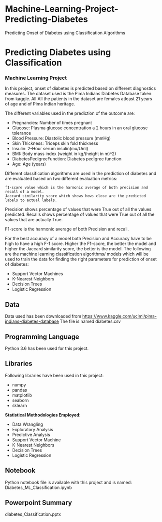 # Machine-Learning-Project-Predicting-Diabetes
Predicting Onset of Diabetes using Classification Algorithms
# Predicting Diabetes using Classification
### Machine Learning Project

In this project, onset of diabetes is predicted based on different diagnostics measures. The dataset used is the Pima Indians Diabetes Database taken from kaggle. All All the patients in the dataset are females atleast 21 years of age and of Pima Indian heritage.

The different variables used in the prediction of the outcome are:

* Pregnancies: Number of times pregnant
* Glucose: Plasma glucose concentration a 2 hours in an oral glucose tolerance
* Blood Pressure: Diastolic blood pressure (mmHg)
* Skin Thickness: Triceps skin fold thickness
* Insulin: 2-Hour serum insulin(mu/Uml)
* BMI: Body mass index (weight in kg/(height in m)^2)
* DiabetesPedigreeFunction: Diabetes pedigree function
* Age: Age (years)

Different classification algorithms are used in the prediction of diabetes and are evaluated based on two different evaluation metrics:

    f1-score value which is the harmonic average of both precision and recall of a model.
    Jaccard similarity score which shows hows close are the predicted labels to actual labels.

Precision shows percentage of values that were True out of all the values predicted. Recalls shows percentage of values that were True out of all the values that are actually True. 

F1-score is the harmonic average of both Precision and recall. 

For the best accuracy of a model both Precision and Accuracy have to be high to have a high F-1 score. Higher the F1-score, the better the model and higher the Jaccard similarity score, the better is the model. The following are the machine learning classification algorithms/ models which will be used to train the data for finding the right parameters for prediction of onset of diabetes: 

* Support Vector Machines
* K-Nearest Neighbors
* Decision Trees
* Logistic Regression

## Data
Data used has been downloaded from https://www.kaggle.com/uciml/pima-indians-diabetes-database The file is named diabetes.csv

## Programming Language
Python 3.6 has been used for this project.

## Libraries
Following libraries have been used in this project:
* numpy
* pandas
* matplotlib
* seaborn
* sklearn

**Statistical Methodologies Employed**: 
* Data Wrangling
* Exploratory Analysis
* Predictive Analysis
* Support Vector Machine
* K-Nearest Neighbors
* Decision Trees
* Logistic Regression

## Notebook
Python notebook file is available with this project and is named: Diabetes_ML_Classification.ipynb

## Powerpoint Summary
diabetes_Classification.pptx
